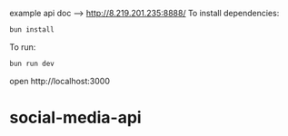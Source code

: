 example api doc
--> http://8.219.201.235:8888/
To install dependencies:

```sh
bun install
```

To run:

```sh
bun run dev
```

open http://localhost:3000
# social-media-api
